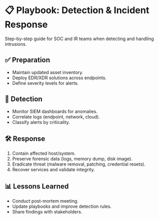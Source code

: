 # 📋 Playbook: Detection & Incident Response

Step-by-step guide for SOC and IR teams when detecting and handling intrusions.

## ✅ Preparation
- Maintain updated asset inventory.  
- Deploy EDR/XDR solutions across endpoints.  
- Define severity levels for alerts.  

## 🚨 Detection
- Monitor SIEM dashboards for anomalies.  
- Correlate logs (endpoint, network, cloud).  
- Classify alerts by criticality.  

## 🛠️ Response
1. Contain affected host/system.  
2. Preserve forensic data (logs, memory dump, disk image).  
3. Eradicate threat (malware removal, patching, credential resets).  
4. Recover services and validate integrity.  

## 📊 Lessons Learned
- Conduct post-mortem meeting.  
- Update playbooks and improve detection rules.  
- Share findings with stakeholders.  
